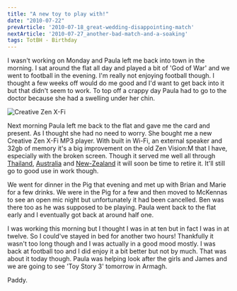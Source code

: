 ```yaml
---
title: "A new toy to play with!"
date: "2010-07-22"
prevArticle: '2010-07-18_great-wedding-disappointing-match'
nextArticle: '2010-07-27_another-bad-match-and-a-soaking'
tags: TotBH - Birthday
---
```

I wasn't working on Monday and Paula left me back into town in the morning. I sat around the flat all day and played a bit of 'God of War' and we went to football in the evening. I'm really not enjoying football though. I thought a few weeks off would do me good and I'd want to get back into it but that didn't seem to work. To top off a crappy day Paula had to go to the doctor because she had a swelling under her chin.

![Creative Zen X-Fi](/images/tie_fighter_cake.jpg "My new toy!!")

Next morning Paula left me back to the flat and gave me the card and present. As I thought she had no need to worry. She bought me a new Creative Zen X-Fi MP3 player. With built in Wi-Fi, an external speaker and 32gb of memory it's a big improvement on the old Zen Vision:M that I have, especially with the broken screen. Though it served me well all through [Thailand](http://paddy1138.blogspot.com/search/label/Thailand), [Australia](http://paddy1138.blogspot.com/search/label/Australia) and [New-Zealand](http://paddy1138.blogspot.com/search/label/New%20Zealand) it will soon be time to retire it. It'll still go to good use in work though.

We went for dinner in the Pig that evening and met up with Brian and Marie for a few drinks. We were in the Pig for a few and then moved to McKennas to see an open mic night but unfortunately it had been cancelled. Ben was there too as he was supposed to be playing. Paula went back to the flat early and I eventually got back at around half one.

I was working this morning but I thought I was in at ten but in fact I was in at twelve. So I could've stayed in bed for another two hours! Thankfully it wasn't too long though and I was actually in a good mood mostly. I was back at football too and I did enjoy it a bit better but not by much. That was about it today though. Paula was helping look after the girls and James and we are going to see 'Toy Story 3' tomorrow in Armagh.

Paddy.